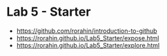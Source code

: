 # Lab 5 - Starter

- https://github.com/rorahin/introduction-to-github
- https://rorahin.github.io/Lab5_Starter/expose.html
- https://rorahin.github.io/Lab5_Starter/explore.html
